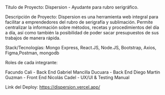 Título de Proyecto: Dispersion - Ayudante para rubro serigráfico.
 
Descripción de Proyecto: Dispersion es una herramienta web integral para facilitar a emprendedores del rubro de serigrafía y sublimación. Permite centralizar la información sobre métodos, recetas  y procedimientos del día a día, así como también la posibilidad de poder sacar presupuestos de sus trabajos de manera rápida.
 
Stack/Tecnologías: Mongo Express, React.JS, Node.JS, Bootstrap, Axios, Figma,Postman, mongodb
 
Roles de cada integrante:

Facundo Cali - Back End
Gabriel Mancilla Ducuara - Back End
Diego Martin Guzman - Front End
Nicolás Cadel - UX/UI & Testing Manual

Link del Deploy: https://dispersion.vercel.app/